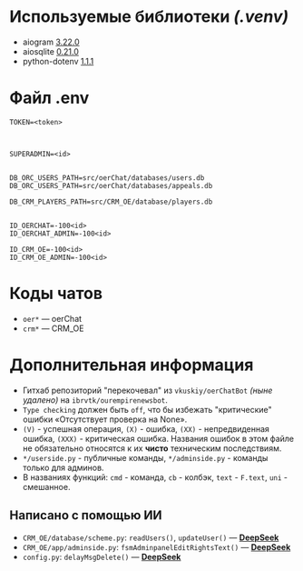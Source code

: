 # Используемые библиотеки _(.venv)_

* aiogram <u>3.22.0</u>
* aiosqlite <u>0.21.0</u>
* python-dotenv <u>1.1.1</u>

# Файл .env

```
TOKEN=<token>



SUPERADMIN=<id>


DB_ORC_USERS_PATH=src/oerChat/databases/users.db
DB_ORC_USERS_PATH=src/oerChat/databases/appeals.db

DB_CRM_PLAYERS_PATH=src/CRM_OE/database/players.db


ID_OERCHAT=-100<id>
ID_OERCHAT_ADMIN=-100<id>

ID_CRM_OE=-100<id>
ID_CRM_OE_ADMIN=-100<id>
```

# Коды чатов

* `oer*` — oerChat
* `crm*` — CRM_OE

# Дополнительная информация

* Гитхаб репозиторий "перекочевал" из `vkuskiy/oerChatBot` _(ныне удалено)_ на `ibrvtk/ourempirenewsbot`.
* `Type checking` должен быть `off`, что бы избежать "критические" ошибки «Отсутствует проверка на None».
* `(V)` - успешная операция, `(X)` - ошибка, `(XX)` - непредвиденная ошибка, `(XXX)` - критическая ошибка. Названия ошибок в этом файле не обязательно относятся к их **чисто** техническим последствиям.
* `*/userside.py` - публичные команды, `*/adminside.py` - команды только для админов.
* В названиях функций: `cmd` - команда, `cb` - колбэк, `text` - `F.text`, `uni` - смешанное.

## Написано с помощью ИИ

* `CRM_OE/database/scheme.py`: `readUsers()`, `updateUser()` — [**DeepSeek**](https://www.deepseek.com)
* `CRM_OE/app/adminside.py`: `fsmAdminpanelEditRightsText()` — [**DeepSeek**](https://www.deepseek.com)
* `config.py`: `delayMsgDelete()` — [**DeepSeek**](https://www.deepseek.com)
